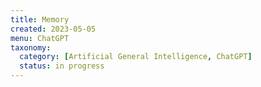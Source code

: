 ```yaml
---
title: Memory
created: 2023-05-05
menu: ChatGPT
taxonomy:
  category: [Artificial General Intelligence, ChatGPT]
  status: in progress
---
```


